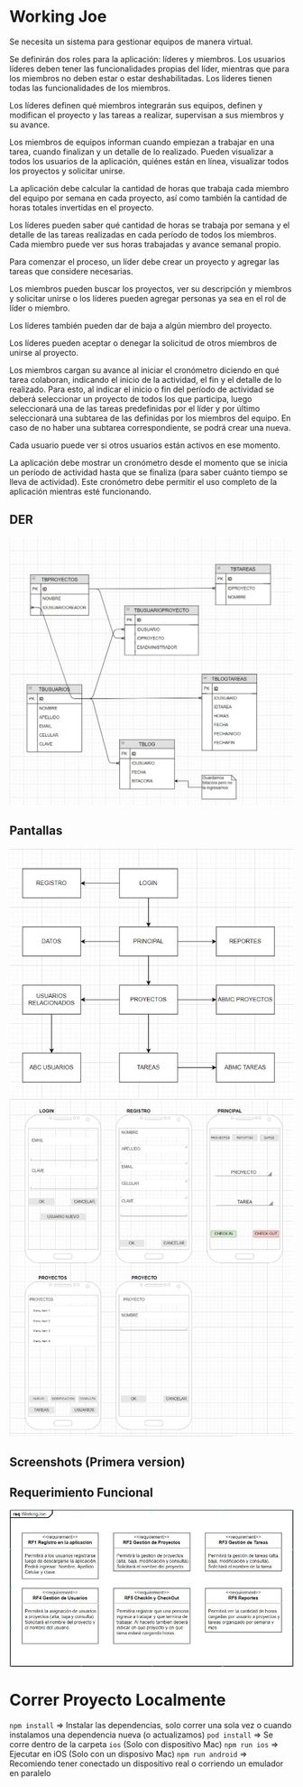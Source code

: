 # Working Joe
Se necesita un sistema para gestionar equipos de manera virtual.

Se definirán dos roles para la aplicación: líderes y miembros. Los usuarios líderes deben tener las funcionalidades propias del líder, mientras que para los miembros no deben estar o estar deshabilitadas. Los líderes tienen todas las funcionalidades de los miembros.

Los líderes definen qué miembros integrarán sus equipos, definen y modifican el proyecto y las tareas a realizar, supervisan a sus miembros y su avance.

Los miembros de equipos informan cuando empiezan a trabajar en una tarea, cuando finalizan y un detalle de lo realizado. Pueden visualizar a todos los usuarios de la aplicación, quiénes están en línea, visualizar todos los proyectos y solicitar unirse.

La aplicación debe calcular la cantidad de horas que trabaja cada miembro del equipo por semana en cada proyecto, así como también la cantidad de horas totales invertidas en el proyecto. 

Los líderes pueden saber qué cantidad de horas se trabaja por semana y el detalle de las tareas realizadas en cada período de todos los miembros. Cada miembro puede ver sus horas trabajadas y avance semanal propio. 

Para comenzar el proceso, un líder debe crear un proyecto y agregar las tareas que considere necesarias. 

Los miembros pueden buscar los proyectos, ver su descripción y miembros  y solicitar unirse o los líderes pueden agregar personas ya sea en el rol de líder o miembro.

Los líderes también pueden dar de baja a algún miembro del proyecto.

Los líderes pueden aceptar o denegar la solicitud de otros miembros de unirse al proyecto. 

Los miembros cargan su avance al iniciar el cronómetro diciendo en qué tarea colaboran, indicando el inicio de la actividad, el fin y el detalle de lo realizado. Para esto, al indicar el inicio o fin del período de actividad se deberá seleccionar un proyecto de todos los que participa, luego seleccionará una de las tareas predefinidas por el líder y por último seleccionará una subtarea de las definidas por los miembros del equipo. En caso de no haber una subtarea correspondiente, se podrá crear una nueva. 

Cada usuario puede ver si otros usuarios están activos en ese momento. 

La aplicación debe mostrar un cronómetro desde el momento que se inicia un período de actividad hasta que se finaliza (para saber cuánto tiempo se lleva de actividad). Este cronómetro debe permitir el uso completo de la aplicación mientras esté funcionando. 

## DER
![DER](./assets/documentationImages/DER.JPG)

## Pantallas
![Pantallas](./assets/documentationImages/Pantallas.JPG)
![Detalle](./assets/documentationImages/Detalle.JPG)

## Screenshots (Primera version)
## Requerimiento Funcional
![ReqFun](./assets/documentationImages/ReqFuncional.JPG)

# Correr Proyecto Localmente

`npm install` => Instalar las dependencias, solo correr una sola vez o cuando instalamos una dependencia nueva (o actualizamos)
`pod install` => Se corre dentro de la carpeta `ios` (Solo con dispositivo Mac)
`npm run ios` => Ejecutar en iOS (Solo con un disposivo Mac)
`npm run android` => Recomiendo tener conectado un dispositivo real o corriendo un emulador en paralelo